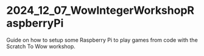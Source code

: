 # 2024_12_07_WowIntegerWorkshopRaspberryPi
Guide on how to setup some Raspberry Pi to play games from code with the Scratch To Wow workshop.
